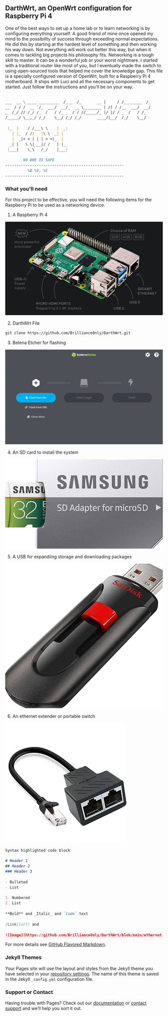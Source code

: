 ## DarthWrt, an OpenWrt configuration for Raspberry Pi 4

One of the best ways to set up a home lab or to learn networking is by configuring everything yourself. A good friend of mine once opened my mind to the possibility of success through exceeding normal expectations. He did this by starting at the hardest level of something and then working his way down. Not everything will work out better this way, but when it comes to tackling big projects his philosophy fits. Networking is a tough skill to master. It can be a wonderful job or your worst nightmare. I started with a traditional router like most of you, but  I eventually made the switch to using open-sourced tools that helped me cover the knowledge gap. This file is a specially configured version of OpenWrt, built for a Raspberry Pi 4 motherboard. It ships with Luci and all the necessary components to get started. Just follow the instructions and you'll be on your way. 



```markdown

___  __ \_____ _________  /___  /_       __ |     / /________  /_
__  / / /  __ `/_  ___/  __/_  __ \________ | /| / /__  ___/  __/
_  /_/ // /_/ /_  /   / /_ _  / / //_____/_ |/ |/ / _  /   / /_  
/_____/ \__,_/ /_/    \__/ /_/ /_/       ____/|__/  /_/    \__/  
      
 |_  |    / /___\ \    |  _|
   | |_  / /|   |\ \  _| |  
   |  _|< < | | | > >|_  |  
  _| |   \ \|___|/ /   | |_ 
 |___|    \_\   /_/    |___|
      
        NO ONE IS SAFE  
-----------------------------------------------------
          %D %V, %C       
----------------------------------------------------- 

```    
        

### What you'll need

For this project to be effective, you will need the following items for the Raspberry Pi to be used as a networking device. 

1. A Raspberry Pi 4

![Image](https://github.com/Brilliance0nly/DarthWrt/blob/main/pi4.png)

2. DarthWrt File

```markdown
git clone https://github.com/Brilliance0nly/DarthWrt.git
```


3. Belena Etcher for flashing 

![Image](https://github.com/Brilliance0nly/DarthWrt/blob/main/etcher.png)

4. An SD card to install the system

![Image](https://github.com/Brilliance0nly/DarthWrt/blob/main/SDcard.png)

5. A USB for expandiing storage and downloading packages 

![Image](https://github.com/Brilliance0nly/DarthWrt/blob/main/usb.png)

6. An ethernet extender or portable switch

![Image](https://github.com/Brilliance0nly/DarthWrt/blob/main/ethernet.png)




```markdown
Syntax highlighted code block

# Header 1
## Header 2
### Header 3

- Bulleted
- List

1. Numbered
2. List

**Bold** and _Italic_ and `Code` text

[Link](url) and 

![Image](https://github.com/Brilliance0nly/DarthWrt/blob/main/ethernet.png)
```

For more details see [GitHub Flavored Markdown](https://guides.github.com/features/mastering-markdown/).

### Jekyll Themes

Your Pages site will use the layout and styles from the Jekyll theme you have selected in your [repository settings](https://github.com/Brilliance0nly/Brilliance0nly.github.io/settings/pages). The name of this theme is saved in the Jekyll `_config.yml` configuration file.

### Support or Contact

Having trouble with Pages? Check out our [documentation](https://docs.github.com/categories/github-pages-basics/) or [contact support](https://support.github.com/contact) and we’ll help you sort it out.
